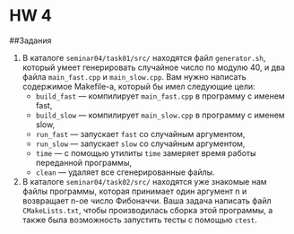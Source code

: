 # HW 4

##Задания
1. В каталоге `seminar04/task01/src/` находятся файл `generator.sh`, который умеет генерировать случайное число по модулю 40, и два файла `main_fast.cpp` и `main_slow.cpp`. Вам нужно написать содержимое Makefile-а, который бы имел следующие цели:
    * ```build_fast``` — компилирует `main_fast.cpp` в программу с именем fast,
    * ```build_slow``` — компилирует `main_slow.cpp` в программу с именем slow,
    * ```run_fast``` — запускает ```fast``` со случайным аргументом,
    * ```run_slow``` — запускает ```slow``` со случайным аргументом,
    * ```time``` — с помощью утилиты ```time``` замеряет время работы переданной программы,
    * ```clean``` — удаляет все сгенерированные файлы.
2. В каталоге `seminar04/task02/src/` находятся уже знакомые нам файлы программы, которая принимает один аргумент n и возвращает n-ое число Фибоначчи. Ваша задача написать файл `CMakeLists.txt`, чтобы производилась сборка этой программы, а также была возможность запустить тесты с помощью ```ctest```.